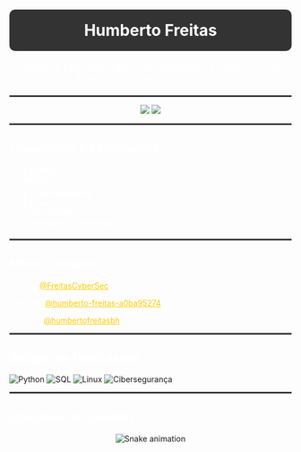 <h1 align="center" style="color: #ffffff; background-color: #333333; padding: 20px; border-radius: 10px;">Humberto Freitas</h1>
<p align="center" style="font-size: 18px; color: #ffffff;">Software Engineer | Backend Developer | Cybersecurity Enthusiast | Python, SQL, Linux</p>

<hr style="border: 1px solid #444444;"/>

<!-- GitHub Stats -->
<div align="center">
  <img src="https://github-readme-stats.vercel.app/api?username=FreitasCyberSec&show_icons=true&hide_title=true&count_private=true&hide=prs&theme=dark&hide_border=true" />
  <img src="https://github-readme-streak-stats.herokuapp.com/?user=FreitasCyberSec&theme=dark&hide_border=true" />
</div>

<hr style="border: 1px solid #444444;"/>

<!-- Linguagens e Tecnologias -->
<h2 style="color: #ffffff;">Linguagens e Tecnologias</h2>
<ul style="color: #ffffff;">
  <li>🐍 <strong>Python</strong></li>
  <li>☁️ <strong>SQL</strong></li>
  <li>🦾 <strong>Cibersegurança</strong></li>
  <li>🔐 <strong>Linux</strong></li>
  <li>🌐 <strong>JavaScript</strong></li>
  <li>📊 <strong>Inteligência Artificial</strong></li>
</ul>

<hr style="border: 1px solid #444444;"/>

<!-- Links de Contato -->
<h2 style="color: #ffffff;">Meus Contatos</h2>
<p style="color: #ffffff;">GitHub: <a href="https://github.com/FreitasCyberSec" style="color: #ffcc00;">@FreitasCyberSec</a></p>
<p style="color: #ffffff;">LinkedIn: <a href="https://www.linkedin.com/in/humberto-freitas-a0ba95274/" style="color: #ffcc00;">@humberto-freitas-a0ba95274</a></p>
<p style="color: #ffffff;">Website: <a href="https://www.instagram.com/humbertofreitasbh/" style="color: #ffcc00;">@humbertofreitasbh</a></p>

<hr style="border: 1px solid #444444;"/>

<!-- Badges -->
<h2 style="color: #ffffff;">Badges de Habilidades</h2>
<p>
  <img src="https://img.shields.io/badge/Python-3776AB?style=for-the-badge&logo=python&logoColor=white" alt="Python"/>
  <img src="https://img.shields.io/badge/SQL-4479A1?style=for-the-badge&logo=postgresql&logoColor=white" alt="SQL"/>
  <img src="https://img.shields.io/badge/Linux-FCC624?style=for-the-badge&logo=linux&logoColor=black" alt="Linux"/>
  <img src="https://img.shields.io/badge/Cybersecurity-2B2D3C?style=for-the-badge&logo=firewall&logoColor=white" alt="Cibersegurança"/>
</p>

<hr style="border: 1px solid #444444;"/>

<!-- Snake Animation -->
<h2 style="color: #ffffff;">Atividade de Commits</h2>
<p align="center">
  <img src="https://github.com/FreitasCyberSec/FreitasCyberSec/blob/output/github-contribution-grid-snake.svg" alt="Snake animation"/>
</p>